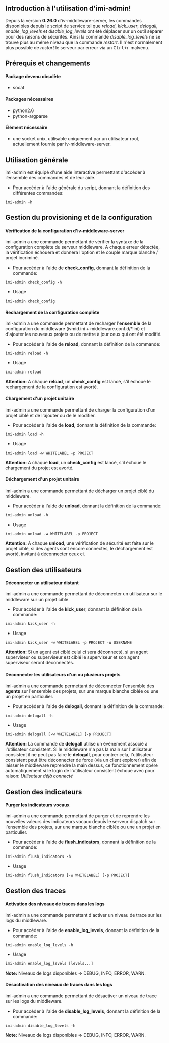 Introduction à l'utilisation d'imi-admin!
-------------------------------------------------------
Depuis la version **0.26.0** d'iv-middleware-server, les commandes disponibles depuis le script de service tel que *reload*, *kick_user*, *delogall*, *enable_log_levels* et *disable_log_levels* ont été déplacer sur un outil séparer pour des raisons de sécurités. Ainsi la commande *disable_log_levels* ne se trouve plus au même niveau que la commande *restart*. Il n'est normalement plus possible de *restart* le serveur par erreur via un <kbd>Ctrl+r</kbd> malvenu.

Prérequis et changements
-------------------------------------
#### Package devenu obsolète
- socat

#### Packages nécessaires
- python2.6
- python-argparse

#### Élément nécessaire
- une socket unix, utilisable uniquement par un utilisateur root, actuellement fournie par iv-middleware-server.

Utilisation générale
----------------------------
imi-admin est équipé d'une aide interactive permettant d'accéder à l’ensemble des commandes et de leur aide.

- Pour accéder à l'aide générale du script, donnant la définition des différentes commandes:
```
imi-admin -h
```

Gestion du provisioning et de la configuration
-----------------------------------------------------------------
#### Vérification de la configuration d'iv-middleware-server
imi-admin a une commande permettant de vérifier la syntaxe de la configuration complète du serveur middleware. A chaque erreur détectée, la vérification échouera et donnera l'option et le couple marque blanche / projet incriminé.

- Pour accéder à l'aide de **check_config**, donnant la définition de la commande:
```
imi-admin check_config -h
```

- Usage
```
imi-admin check_config
```

#### Rechargement de la configuration complète
imi-admin a une commande permettant de recharger l'**ensemble** de la configuration du middleware (ivmid.ini + middleware.conf.d/*.ini) et d'ajouter les nouveaux projets ou de mettre à jour ceux qui ont été modifié.

- Pour accéder à l'aide de **reload**, donnant la définition de la commande:
```
imi-admin reload -h
```

- Usage
```
imi-admin reload
```

**Attention:** A chaque **reload**, un **check_config** est lancé, s'il échoue le rechargement de la configuration est avorté.

#### Chargement d'un projet unitaire
imi-admin a une commande permettant de charger la configuration d'un projet ciblé et de l'ajouter ou de le modifier.

- Pour accéder à l'aide de **load**, donnant la définition de la commande:
```
imi-admin load -h
```

- Usage
```
imi-admin load -w WHITELABEL -p PROJECT
```

**Attention:** A chaque **load**, un **check_config** est lancé, s'il échoue le chargement du projet est avorté.

#### Déchargement d'un projet unitaire
imi-admin a une commande permettant de décharger un projet ciblé du middleware.

- Pour accéder à l'aide de **unload**, donnant la définition de la commande:
```
imi-admin unload -h
```

- Usage
```
imi-admin unload -w WHITELABEL -p PROJECT
```

**Attention:** A chaque **unload**, une vérification de sécurité est faite sur le projet ciblé, si des agents sont encore connectés, le déchargement est avorté, invitant à déconnecter ceux ci.

Gestion des utilisateurs
---------------------------------
#### Déconnecter un utilisateur distant
imi-admin a une commande permettant de déconnecter un utilisateur sur le middleware sur un projet cible.

- Pour accéder à l'aide de **kick_user**, donnant la définition de la commande:
```
imi-admin kick_user -h
```

- Usage
```
imi-admin kick_user -w WHITELABEL -p PROJECT -u USERNAME
```

**Attention:** Si un agent est ciblé celui ci sera déconnecté, si un agent superviseur ou superviseur est ciblé le superviseur et son agent superviseur seront déconnectés.

#### Déconnecter les utilisateurs d'un ou plusieurs projets
imi-admin a une commande permettant de déconnecter l'ensemble des **agents** sur l'ensemble des projets, sur une marque blanche ciblée ou une un projet en particulier.

- Pour accéder à l'aide de **delogall**, donnant la définition de la commande:
```
imi-admin delogall -h
```

- Usage
```
imi-admin delogall [-w WHITELABEL] [-p PROJECT]
```

**Attention:** La commande de **delogall** utilise un événement associé à l'utilisateur consistent. Si le middleware n'a pas la main sur l'utilisateur consistent il ne peut pas faire le **delogall**, pour contrer cela, l'utilisateur consistent peut être déconnecter de force (via un client explorer) afin de laisser le middleware reprendre la main dessus, ce fonctionnement opère automatiquement si le login de l'utilisateur consistent échoue avec pour raison: *Utilisateur déjà connecté*

Gestion des indicateurs
---------------------------------
#### Purger les indicateurs vocaux
imi-admin a une commande permettant de purger et de reprendre les nouvelles valeurs des indicateurs vocaux depuis le serveur dispatch sur l'ensemble des projets, sur une marque blanche ciblée ou une un projet en particulier.

- Pour accéder à l'aide de **flush_indicators**, donnant la définition de la commande:
```
imi-admin flush_indicators -h
```

- Usage
```
imi-admin flush_indicators [-w WHITELABEL] [-p PROJECT]
```

Gestion des traces
--------------------------
#### Activation des niveaux de traces dans les logs
imi-admin a une commande permettant d'activer un niveau de trace sur les logs du middleware.

- Pour accéder à l'aide de **enable_log_levels**, donnant la définition de la commande:
```
imi-admin enable_log_levels -h
```

- Usage
```
imi-admin enable_log_levels [levels...]
```

**Note:** Niveaux de logs disponibles => DEBUG, INFO, ERROR, WARN.

#### Désactivation des niveaux de traces dans les logs
imi-admin a une commande permettant de désactiver un niveau de trace sur les logs du middleware.

- Pour accéder à l'aide de **disable_log_levels**, donnant la définition de la commande:
```
imi-admin disable_log_levels -h
```

**Note:** Niveaux de logs disponibles => DEBUG, INFO, ERROR, WARN.